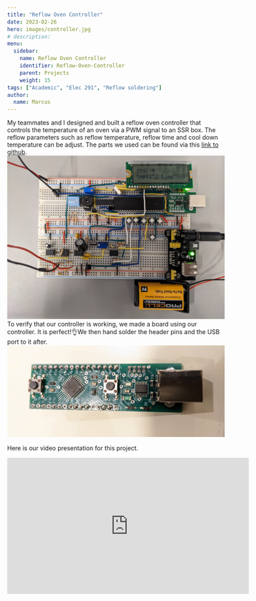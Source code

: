 ```yaml
---
title: "Reflow Oven Controller"
date: 2023-02-26
hero: images/controller.jpg
# description: 
menu:
  sidebar:
    name: Reflow Oven Controller
    identifier: Reflow-Oven-Controller
    parent: Projects
    weight: 15
tags: ["Academic", "Elec 291", "Reflow soldering"]
author: 
  name: Marcus
---
```

My teammates and I designed and built a reflow oven controller that controls the temperature of an oven via a PWM signal to an SSR box. The reflow parameters such as reflow temperature, reflow time and cool down temperature can be adjust. The parts we used can be found via this [link to github](https://github.com/Beluguy/Elec-291/blob/main/reflow-oven-controller).
![controller](images/controller.jpg)
To verify that our controller is working, we made a board using our controller. It is perfect!👌We then hand solder the header pins and the USB port to it after.
![efm8](images/efm8.jpg)

Here is our video presentation for this project.
<iframe width="560" height="315" src="https://www.youtube-nocookie.com/embed/PtcOZ4iowKk" title="YouTube video player" frameborder="0" allow="accelerometer; autoplay; clipboard-write; encrypted-media; gyroscope; picture-in-picture; web-share" allowfullscreen></iframe>